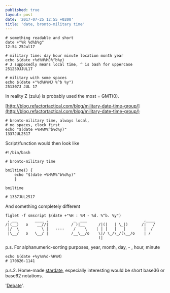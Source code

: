 ```yaml
---
published: true
layout: post
date: '2017-07-25 12:55 +0200'
title: 'date, bronto-military time'
---
```

    # something readable and short
    date +"%R %d%b%g"
    12:54 25Jul17
    
    # military time: day hour minute location month year 
    echo $(date +%d%H%MJ%^b%y) 
    # J supposedly means local time, ^ is bash for uppercase
    251259JJUL17
    
    # military with some spaces
    echo $(date +"%d%H%MJ %^b %y")
    251307J JUL 17

In reality Z (zulu) is probably used the most = GMT(0).

[http://blog.refactortactical.com/blog/military-date-time-group/](http://blog.refactortactical.com/blog/military-date-time-group/)

    # bronto-military time, always local, 
    # no spaces, clock first
    echo "$(date +%H%M%^b%d%y)"
    1337JUL2517
    
Script/function would then look like

    #!/bin/bash

    # bronto-military time

    bmiltime() {
        echo "$(date +%H%M%^b%d%y)"
        }
        
    bmiltime
    
    # 1337JUL2517
    
And something completely different    
  
    figlet -f smscript $(date +"%H : %M - %d. %^b. %y")
     , __        ____ ,           _  ___                         ,____
    /|(__)   o    __//|          / )|__      /|(|   | \_|)      /|   /
     |/  \          \ |   ----    /    \    | | |   |   |        |  / 
     |\__/   o   \__/ |          /__\__/o    \|/ \_/\_/(\__/o    | /  
                                             (|

p.s. For alphanumeric-sorting purposes, year, month, day, - , hour, minute

    echo $(date +%y%m%d-%H%M)
    # 170826-1141
    
p.s.2. Home-made [stardate](https://raw.githubusercontent.com/brontosaurusrex/stretchbang/master/bin/stardate), especially interesting would be short base36 or base62 notations.

'[Debate](https://forums.bunsenlabs.org/viewtopic.php?pid=59852#p59852)'.
